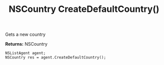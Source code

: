 ﻿---
uid: crmscript_ref_NSListAgent_CreateDefaultCountry
title: NSCountry CreateDefaultCountry()
intellisense: NSListAgent.CreateDefaultCountry
keywords: NSListAgent, CreateDefaultCountry
so.topic: reference
---

Gets a new country


**Returns:** NSCountry

```crmscript
NSListAgent agent;
NSCountry res = agent.CreateDefaultCountry();
```

